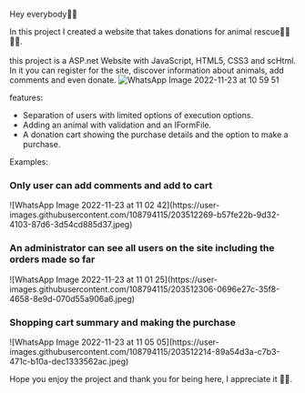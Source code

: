 Hey everybody👋🏼

In this project I created a website that takes donations for animal rescue🐧🐍🤟🏼.
<br><br>
this project is a ASP.net Website with JavaScript, HTML5, CSS3 and scHtml. <br>
In it you can register for the site, discover information about animals, add comments and even donate.
![WhatsApp Image 2022-11-23 at 10 59 51](https://user-images.githubusercontent.com/108794115/203512340-d412dafd-415e-4da6-9375-3d1849fbd645.jpeg)



features:
* Separation of users with limited options of execution options.
* Adding an animal with validation and an IFormFile.
* A donation cart showing the purchase details and the option to make a purchase.

Examples:

<h3>Only user can add comments and add to cart</h3>
![WhatsApp Image 2022-11-23 at 11 02 42](https://user-images.githubusercontent.com/108794115/203512269-b57fe22b-9d32-4103-87d6-3d54cd885d37.jpeg)


<br>

<h3>An administrator can see all users on the site including the orders made so far</h3>
![WhatsApp Image 2022-11-23 at 11 01 25](https://user-images.githubusercontent.com/108794115/203512306-0696e27c-35f8-4658-8e9d-070d55a906a6.jpeg)


<br>

<h3>Shopping cart summary and making the purchase</h3>
![WhatsApp Image 2022-11-23 at 11 05 05](https://user-images.githubusercontent.com/108794115/203512214-89a54d3a-c7b3-471c-b10a-dec1333562ac.jpeg)


Hope you enjoy the project
and thank you for being here, I appreciate it 🤟🏽.

